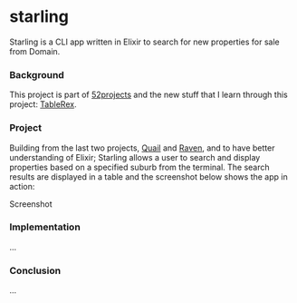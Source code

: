 # starling

Starling is a CLI app written in Elixir to search for new properties for sale from Domain.

### Background

This project is part of [52projects](https://donny.github.io/52projects/) and the new stuff that I learn through this project: [TableRex](https://github.com/djm/table_rex).

### Project

Building from the last two projects, [Quail](https://github.com/donny/quail) and [Raven](https://github.com/donny/raven), and to have better understanding of Elixir; Starling allows a user to search and display properties based on a specified suburb from the terminal. The search results are displayed in a table and the screenshot below shows the app in action:

Screenshot

### Implementation

...

### Conclusion

...
